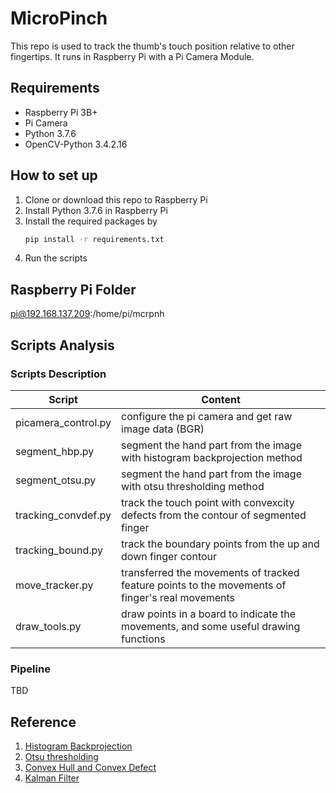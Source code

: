 # MicroPinch

This repo is used to track the thumb's touch position relative to other fingertips. It runs in Raspberry Pi with a Pi Camera Module.

## Requirements

* Raspberry Pi 3B+
* Pi Camera
* Python 3.7.6
* OpenCV-Python 3.4.2.16

## How to set up

1. Clone or download this repo to Raspberry Pi
2. Install Python 3.7.6 in Raspberry Pi
3. Install the required packages by
    ```Bash
    pip install -r requirements.txt
    ```
4. Run the scripts

## Raspberry Pi Folder

pi@192.168.137.209:/home/pi/mcrpnh

## Scripts Analysis

### Scripts Description

| Script   | Content   |
|---|---|
| picamera_control.py | configure the pi camera and get raw image data (BGR) |
| segment_hbp.py | segment the hand part from the image with histogram backprojection method |
| segment_otsu.py | segment the hand part from the image with otsu thresholding method |
| tracking_convdef.py | track the touch point with convexcity defects from the contour of segmented finger |
| tracking_bound.py | track the boundary points from the up and down finger contour |
| move_tracker.py | transferred the movements of tracked feature points to the movements of finger's real movements |
| draw_tools.py | draw points in a board to indicate the movements, and some useful drawing functions |

### Pipeline

TBD


## Reference

1. [Histogram Backprojection](https://docs.opencv.org/master/dc/df6/tutorial_py_histogram_backprojection.html)
2. [Otsu thresholding](http://www.kevinlt.top/2018/10/23/hand_segment/)
3. [Convex Hull and Convex Defect](https://docs.opencv.org/3.4.2/d5/d45/tutorial_py_contours_more_functions.html)
4. [Kalman Filter](https://blog.csdn.net/lwplwf/article/details/74295801)